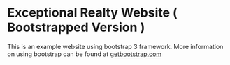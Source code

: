 # Exceptional Realty Website ( Bootstrapped Version )

This is an example website using bootstrap 3 framework.
More information on using bootstrap can be found at 
[getbootstrap.com](http://getbootstrap.com)